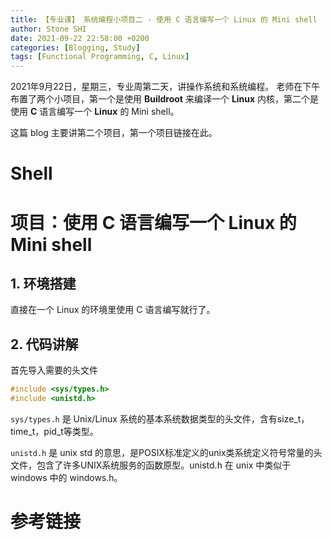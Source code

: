```yaml
---
title: 【专业课】 系统编程小项目二 - 使用 C 语言编写一个 Linux 的 Mini shell
author: Stone SHI
date: 2021-09-22 22:58:00 +0200
categories: [Blogging, Study]
tags: [Functional Programming, C, Linux]
---
```


2021年9月22日，星期三，专业周第二天，讲操作系统和系统编程。 老师在下午布置了两个小项目，第一个是使用 **Buildroot** 来编译一个 **Linux** 内核，第二个是使用 **C** 语言编写一个 **Linux** 的 Mini shell。

这篇 blog 主要讲第二个项目，第一个项目链接在此。

# Shell

# 项目：使用 C 语言编写一个 Linux 的 Mini shell

## 1. 环境搭建

直接在一个 Linux 的环境里使用 C 语言编写就行了。

## 2. 代码讲解

首先导入需要的头文件

```C
#include <sys/types.h>
#include <unistd.h>
```

`sys/types.h` 是 Unix/Linux 系统的基本系统数据类型的头文件，含有size_t，time_t，pid_t等类型。

`unistd.h` 是 unix std 的意思，是POSIX标准定义的unix类系统定义符号常量的头文件，包含了许多UNIX系统服务的函数原型。unistd.h 在 unix 中类似于 windows 中的 windows.h。

# 参考链接

